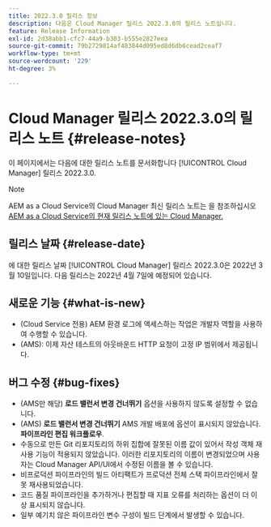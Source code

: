 ```yaml
---
title: 2022.3.0 릴리스 정보
description: 다음은 Cloud Manager 릴리스 2022.3.0의 릴리스 노트입니다.
feature: Release Information
exl-id: 2d38abb1-cfc7-44a9-b303-b555e2827eea
source-git-commit: 79b2729814af483844d095ed8d6db6cead2ceaf7
workflow-type: tm+mt
source-wordcount: '229'
ht-degree: 3%

---
```



# Cloud Manager 릴리스 2022.3.0의 릴리스 노트 {#release-notes}

이 페이지에서는 다음에 대한 릴리스 노트를 문서화합니다 [!UICONTROL Cloud Manager] 릴리스 2022.3.0.

>[!NOTE]
>
>AEM as a Cloud Service의 Cloud Manager 최신 릴리스 노트는 을 참조하십시오 [AEM as a Cloud Service의 현재 릴리스 노트에 있는 Cloud Manager.](https://experienceleague.adobe.com/docs/experience-manager-cloud-service/content/implementing/using-cloud-manager/release-notes-cloud-manager/release-notes-cm-current.html)

## 릴리스 날짜 {#release-date}

에 대한 릴리스 날짜 [!UICONTROL Cloud Manager] 릴리스 2022.3.0은 2022년 3월 10일입니다. 다음 릴리스는 2022년 4월 7일에 예정되어 있습니다.

## 새로운 기능 {#what-is-new}

* (Cloud Service 전용) AEM 환경 로그에 액세스하는 작업은 개발자 역할을 사용하여 수행할 수 있습니다.
* (AMS): 이제 자산 테스트의 아웃바운드 HTTP 요청이 고정 IP 범위에서 제공됩니다.


## 버그 수정 {#bug-fixes}

* (AMS만 해당) **로드 밸런서 변경 건너뛰기** 옵션을 사용하지 않도록 설정할 수 없습니다.
* (AMS) **로드 밸런서 변경 건너뛰기** AMS 개발 배포에 옵션이 표시되지 않았습니다. **파이프라인 편집 워크플로우**.
* 수동으로 만든 Git 리포지토리의 하위 집합에 잘못된 이름 값이 있어서 작성 객체 재사용 기능이 적용되지 않았습니다. 이러한 리포지토리의 이름이 변경되었으며 사용자는 Cloud Manager API/UI에서 수정된 이름을 볼 수 있습니다.
* 비프로덕션 파이프라인의 빌드 아티팩트가 프로덕션 전체 스택 파이프라인에서 잘못 재사용되었습니다.
* 코드 품질 파이프라인을 추가하거나 편집할 때 지표 오류를 처리하는 옵션이 더 이상 표시되지 않습니다.
* 일부 예기치 않은 파이프라인 변수 구성이 빌드 단계에서 발생할 수 있습니다.
